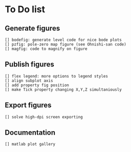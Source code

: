 # To Do list

## **Generate** figures
    [] bodefig: generate level code for nice bode plots
    [] pzfig: pole-zero map figure (see Ohnishi-san code)
    [] magfig: code to magnify on figure

## **Publish** figures
    [] flex legend: more options to legend styles
    [] align subplot axis
    [] add property fig position
    [] make Tick property changing X,Y,Z simultaniously

## **Export** figures
    [] solve high-dpi screen exporting

## Documentation
    [] matlab plot gallery